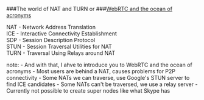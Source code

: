 ###The world of NAT and TURN or
###[WebRTC and the ocean of acronyms](https://hacks.mozilla.org/2013/07/webrtc-and-the-ocean-of-acronyms/)

<span class="highlight">NAT</span> - Network Address Translation<br>
<span class="highlight">ICE</span> - Interactive Connectivity Establishment<br>
<span class="highlight">SDP</span> - Session Description Protocol<br>
<span class="highlight">STUN</span> - Session Traversal Utilities for NAT<br>
<span class="highlight">TURN</span> - Traversal Using Relays around NAT<br>

note:
    - And with that, I ahve to introduce you to WebRTC and the ocean of acronyms
    - Most users are behind a NAT, causes problems for P2P connectivity
    - Some NATs we can traverse, use Google's STUN server to find ICE candidates
    - Some NATs can't be traversed, we use a relay server
    - Currently not possible to create super nodes like what Skype has
